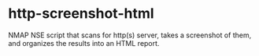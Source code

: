 http-screenshot-html
====================

NMAP NSE script that scans for http(s) server, takes a screenshot of them, and organizes the results into an HTML report.
